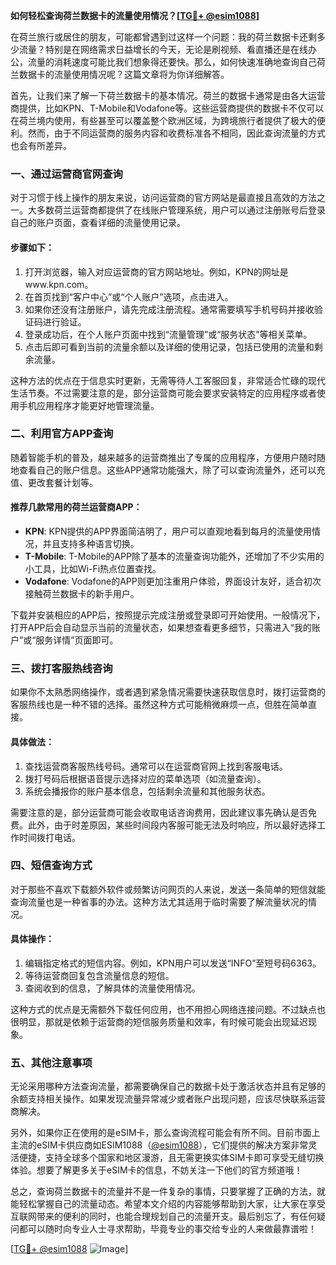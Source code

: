**如何轻松查询荷兰数据卡的流量使用情况？[[TG💪+ @esim1088](https://t.me/s/esim1088)]**

在荷兰旅行或居住的朋友，可能都曾遇到过这样一个问题：我的荷兰数据卡还剩多少流量？特别是在网络需求日益增长的今天，无论是刷视频、看直播还是在线办公，流量的消耗速度可能比我们想象得还要快。那么，如何快速准确地查询自己荷兰数据卡的流量使用情况呢？这篇文章将为你详细解答。

首先，让我们来了解一下荷兰数据卡的基本情况。荷兰的数据卡通常是由各大运营商提供，比如KPN、T-Mobile和Vodafone等。这些运营商提供的数据卡不仅可以在荷兰境内使用，有些甚至可以覆盖整个欧洲区域，为跨境旅行者提供了极大的便利。然而，由于不同运营商的服务内容和收费标准各不相同，因此查询流量的方式也会有所差异。

### **一、通过运营商官网查询**

对于习惯于线上操作的朋友来说，访问运营商的官方网站是最直接且高效的方法之一。大多数荷兰运营商都提供了在线账户管理系统，用户可以通过注册账号后登录自己的账户页面，查看详细的流量使用记录。

#### **步骤如下：**
1. 打开浏览器，输入对应运营商的官方网站地址。例如，KPN的网址是www.kpn.com。
2. 在首页找到“客户中心”或“个人账户”选项，点击进入。
3. 如果你还没有注册账户，请先完成注册流程。通常需要填写手机号码并接收验证码进行验证。
4. 登录成功后，在个人账户页面中找到“流量管理”或“服务状态”等相关菜单。
5. 点击后即可看到当前的流量余额以及详细的使用记录，包括已使用的流量和剩余流量。

这种方法的优点在于信息实时更新，无需等待人工客服回复，非常适合忙碌的现代生活节奏。不过需要注意的是，部分运营商可能会要求安装特定的应用程序或者使用手机应用程序才能更好地管理流量。

### **二、利用官方APP查询**

随着智能手机的普及，越来越多的运营商推出了专属的应用程序，方便用户随时随地查看自己的账户信息。这些APP通常功能强大，除了可以查询流量外，还可以充值、更改套餐计划等。

#### **推荐几款常用的荷兰运营商APP：**
- **KPN**: KPN提供的APP界面简洁明了，用户可以直观地看到每月的流量使用情况，并且支持多种语言切换。
- **T-Mobile**: T-Mobile的APP除了基本的流量查询功能外，还增加了不少实用的小工具，比如Wi-Fi热点位置查找。
- **Vodafone**: Vodafone的APP则更加注重用户体验，界面设计友好，适合初次接触荷兰数据卡的新手用户。

下载并安装相应的APP后，按照提示完成注册或登录即可开始使用。一般情况下，打开APP后会自动显示当前的流量状态，如果想查看更多细节，只需进入“我的账户”或“服务详情”页面即可。

### **三、拨打客服热线咨询**

如果你不太熟悉网络操作，或者遇到紧急情况需要快速获取信息时，拨打运营商的客服热线也是一种不错的选择。虽然这种方式可能稍微麻烦一点，但胜在简单直接。

#### **具体做法：**
1. 查找运营商客服热线号码。通常可以在运营商官网上找到客服电话。
2. 拨打号码后根据语音提示选择对应的菜单选项（如流量查询）。
3. 系统会播报你的账户基本信息，包括剩余流量和其他服务状态。

需要注意的是，部分运营商可能会收取电话咨询费用，因此建议事先确认是否免费。此外，由于时差原因，某些时间段内客服可能无法及时响应，所以最好选择工作时间拨打电话。

### **四、短信查询方式**

对于那些不喜欢下载额外软件或频繁访问网页的人来说，发送一条简单的短信就能查询流量也是一种省事的办法。这种方法尤其适用于临时需要了解流量状况的情况。

#### **具体操作：**
1. 编辑指定格式的短信内容。例如，KPN用户可以发送“INFO”至短号码6363。
2. 等待运营商回复包含流量信息的短信。
3. 查阅收到的信息，了解具体的流量使用情况。

这种方式的优点是无需额外下载任何应用，也不用担心网络连接问题。不过缺点也很明显，那就是依赖于运营商的短信服务质量和效率，有时候可能会出现延迟现象。

### **五、其他注意事项**

无论采用哪种方法查询流量，都需要确保自己的数据卡处于激活状态并且有足够的余额支持相关操作。如果发现流量异常减少或者账户出现问题，应该尽快联系运营商解决。

另外，如果你正在使用的是eSIM卡，那么查询流程可能会有所不同。目前市面上主流的eSIM卡供应商如ESIM1088（[@esim1088](https://t.me/s/esim1088)），它们提供的解决方案非常灵活便捷，支持全球多个国家和地区漫游，且无需更换实体SIM卡即可享受无缝切换体验。想要了解更多关于eSIM卡的信息，不妨关注一下他们的官方频道哦！

总之，查询荷兰数据卡的流量并不是一件复杂的事情，只要掌握了正确的方法，就能轻松掌握自己的流量动态。希望本文介绍的内容能够帮助到大家，让大家在享受互联网带来的便利的同时，也能合理规划自己的流量开支。最后别忘了，有任何疑问都可以随时向专业人士寻求帮助，毕竟专业的事交给专业的人来做最靠谱啦！

[[TG💪+ @esim1088](https://t.me/s/esim1088) ![Image](https://i.postimg.cc/4NQfJmqS/Snipaste-2025-05-13-00-14-12.png)]
